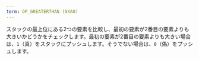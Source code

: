 ```yaml
---
term: OP_GREATERTHAN (0XA0)
---
```


スタックの最上位にある2つの要素を比較し、最初の要素が2番目の要素よりも大きいかどうかをチェックします。最初の要素が2番目の要素よりも大きい場合は、`1`（真）をスタックにプッシュします。そうでない場合は、`0`（偽）をプッシュします。